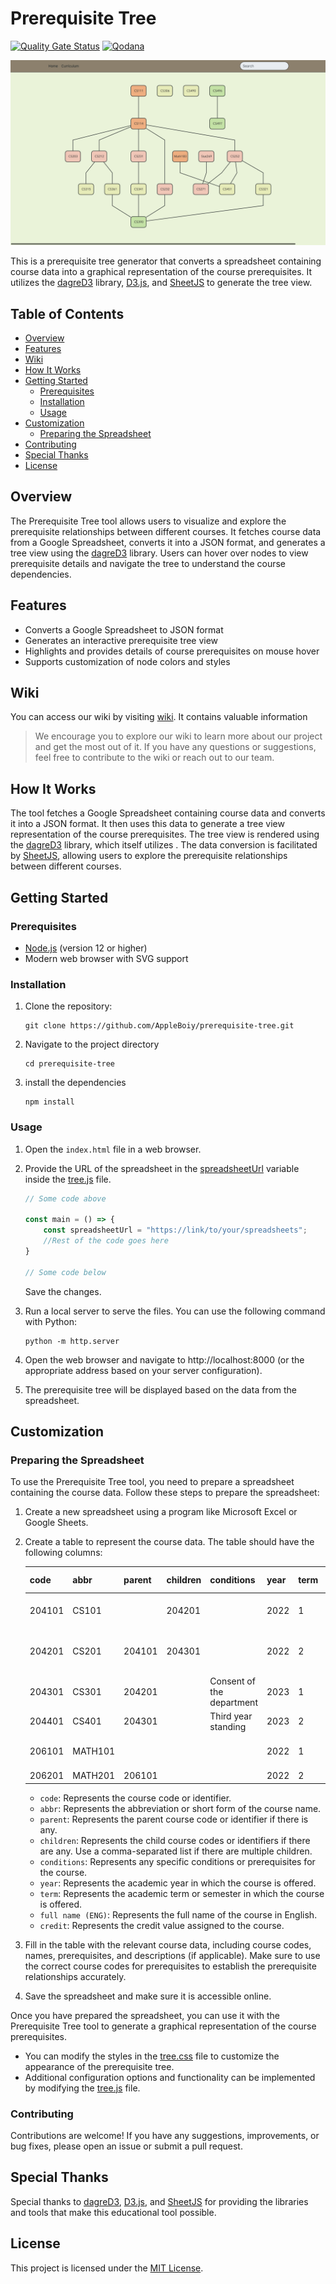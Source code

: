 # Prerequisite Tree

[![Quality Gate Status](https://sonarcloud.io/api/project_badges/measure?project=AppleBoiy_prerequisite-tree&metric=alert_status)](https://sonarcloud.io/summary/new_code?id=AppleBoiy_prerequisite-tree) [![Qodana](https://github.com/AppleBoiy/prerequisite-tree/actions/workflows/code_quality.yml/badge.svg)](https://github.com/AppleBoiy/prerequisite-tree/actions/workflows/code_quality.yml)

![screen shot]

This is a prerequisite tree generator that converts a spreadsheet containing course data into a graphical representation
of the course prerequisites. It utilizes the [dagreD3] library, [D3.js], and [SheetJS] to generate the tree view.

## Table of Contents

- [Overview](#overview)
- [Features](#features)
- [Wiki](#wiki)
- [How It Works](#how-it-works)
- [Getting Started](#getting-started)
    - [Prerequisites](#prerequisites)
    - [Installation](#installation)
    - [Usage](#usage)
- [Customization](#customization)
    - [Preparing the Spreadsheet](#preparing-the-spreadsheet)
- [Contributing](#contributing)
- [Special Thanks](#special-thanks)
- [License](#license)

## Overview

The Prerequisite Tree tool allows users to visualize and explore the prerequisite relationships between different
courses. It fetches course data from a Google Spreadsheet, converts it into a JSON format, and generates a tree view
using the [dagreD3] library. Users can hover over nodes to view prerequisite details and navigate the tree to understand
the course dependencies.

## Features

- Converts a Google Spreadsheet to JSON format
- Generates an interactive prerequisite tree view
- Highlights and provides details of course prerequisites on mouse hover
- Supports customization of node colors and styles

## Wiki

You can access our wiki by visiting [wiki](https://cmu.to/cs-prereq-notion). It contains valuable information

> We encourage you to explore our wiki to learn more about our project and get the most out of it. If you have any
> questions or suggestions, feel free to contribute to the wiki or reach out to our team.

## How It Works

The tool fetches a Google Spreadsheet containing course data and converts it into a JSON format. It then uses this data
to generate a tree view representation of the course prerequisites. The tree view is rendered using the [dagreD3]
library, which itself utilizes . The data conversion is facilitated by [SheetJS], allowing users to explore the
prerequisite relationships between different courses.

<a name="guidelines"></a>

## Getting Started

### Prerequisites

- [Node.js] (version 12 or higher)
- Modern web browser with SVG support

### Installation

1. Clone the repository:
   ```shell
   git clone https://github.com/AppleBoiy/prerequisite-tree.git
    ```

2. Navigate to the project directory
    ```shell
    cd prerequisite-tree
    ```

3. install the dependencies
    ```shell
    npm install
    ```

### Usage

1. Open the `index.html` file in a web browser.
2. Provide the URL of the spreadsheet in
   the [spreadsheetUrl](docs/js/tree.js#L6) variable inside
   the [tree.js] file.
   ```javascript {.line-numbers}
   // Some code above

   const main = () => {
       const spreadsheetUrl = "https://link/to/your/spreadsheets";
       //Rest of the code goes here
   }
   
   // Some code below
   ```
   Save the changes.

3. Run a local server to serve the files. You can use the following command with Python:
    ```shell
   python -m http.server
    ```
4. Open the web browser and navigate to http://localhost:8000 (or the appropriate address based on your server
   configuration).
5. The prerequisite tree will be displayed based on the data from the spreadsheet.

## Customization

### Preparing the Spreadsheet

To use the Prerequisite Tree tool, you need to prepare a spreadsheet containing the course data. Follow these steps to
prepare the spreadsheet:

1. Create a new spreadsheet using a program like Microsoft Excel or Google Sheets.
2. Create a table to represent the course data. The table should have the following columns:

   | code    | abbr    | parent | children | conditions                | year | term | full name (ENG)                  | credit |
      |---------|---------|--------|----------|---------------------------|------|------|----------------------------------|--------|
   | 204101  | CS101   |        | 204201   |                           | 2022 | 1    | Introduction to Computer Science | 3      |
   | 204201  | CS201   | 204101 | 204301   |                           | 2022 | 2    | Data Structures and Algorithms   | 4      |
   | 204301  | CS301   | 204201 |          | Consent of the department | 2023 | 1    | Software Engineering             | 3      |
   | 204401  | CS401   | 204301 |          | Third year standing       | 2023 | 2    | Advanced Programming             | 4      |
   | 206101  | MATH101 |        |          |                           | 2022 | 1    | Introduction to Mathematics      | 3      |
   | 206201  | MATH201 | 206101 |          |                           | 2022 | 2    | Calculus                         | 4      |

    - `code`: Represents the course code or identifier.
    - `abbr`: Represents the abbreviation or short form of the course name.
    - `parent`: Represents the parent course code or identifier if there is any.
    - `children`: Represents the child course codes or identifiers if there are any. Use a comma-separated list if there
      are multiple children.
    - `conditions`: Represents any specific conditions or prerequisites for the course.
    - `year`: Represents the academic year in which the course is offered.
    - `term`: Represents the academic term or semester in which the course is offered.
    - `full name (ENG)`: Represents the full name of the course in English.
    - `credit`: Represents the credit value assigned to the course.

3. Fill in the table with the relevant course data, including course codes, names, prerequisites, and descriptions (if
   applicable). Make sure to use the correct course codes for prerequisites to establish the prerequisite relationships
   accurately.
4. Save the spreadsheet and make sure it is accessible online.

Once you have prepared the spreadsheet, you can use it with the Prerequisite Tree tool to generate a graphical
representation of the course prerequisites.

* You can modify the styles in the [tree.css] file to customize the appearance of the prerequisite tree.
* Additional configuration options and functionality can be implemented by modifying the [tree.js] file.

### Contributing

Contributions are welcome! If you have any suggestions, improvements, or bug fixes, please open an issue or submit a
pull request.

## Special Thanks

Special thanks to [dagreD3], [D3.js], and [SheetJS] for providing the libraries and tools that make this educational
tool possible.

## License

This project is licensed under the [MIT License](LICENSE).


[dagreD3]: https://github.com/dagrejs/dagre-d3

[D3.js]: https://d3js.org

[SheetJS]: https://sheetjs.com

[Node.js]: https://nodejs.org/en

[tree.js]: ./docs/js/tree.js

[tree.css]: ./docs/css/tree.css

[screen shot]: ./docs/img/tree_view_screenshot.png
